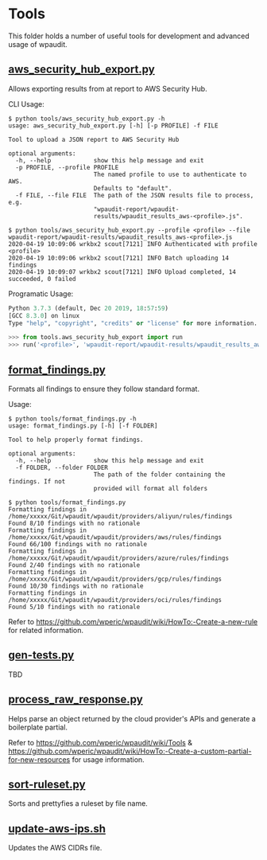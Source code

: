 # Tools

This folder holds a number of useful tools for development and advanced usage of wpaudit.

## [aws_security_hub_export.py](https://github.com/wperic/wpaudit/blob/master/tools/aws_security_hub_export.py)

Allows exporting results from at report to AWS Security Hub.

CLI Usage:

```shell
$ python tools/aws_security_hub_export.py -h
usage: aws_security_hub_export.py [-h] [-p PROFILE] -f FILE

Tool to upload a JSON report to AWS Security Hub

optional arguments:
  -h, --help            show this help message and exit
  -p PROFILE, --profile PROFILE
                        The named profile to use to authenticate to AWS.
                        Defaults to "default".
  -f FILE, --file FILE  The path of the JSON results file to process, e.g.
                        "wpaudit-report/wpaudit-
                        results/wpaudit_results_aws-<profile>.js".

$ python tools/aws_security_hub_export.py --profile <profile> --file wpaudit-report/wpaudit-results/wpaudit_results_aws-<profile>.js
2020-04-19 10:09:06 wrkbx2 scout[7121] INFO Authenticated with profile <profile>
2020-04-19 10:09:06 wrkbx2 scout[7121] INFO Batch uploading 14 findings
2020-04-19 10:09:07 wrkbx2 scout[7121] INFO Upload completed, 14 succeeded, 0 failed
```

Programatic Usage:

```python
Python 3.7.3 (default, Dec 20 2019, 18:57:59) 
[GCC 8.3.0] on linux
Type "help", "copyright", "credits" or "license" for more information.

>>> from tools.aws_security_hub_export import run
>>> run('<profile>', 'wpaudit-report/wpaudit-results/wpaudit_results_aws-<profile>.js')
```

## [format_findings.py](https://github.com/wperic/wpaudit/blob/master/tools/format_findings.py)

Formats all findings to ensure they follow standard format.

Usage:

```shell
$ python tools/format_findings.py -h                                                                                 
usage: format_findings.py [-h] [-f FOLDER]

Tool to help properly format findings.

optional arguments:
  -h, --help            show this help message and exit
  -f FOLDER, --folder FOLDER
                        The path of the folder containing the findings. If not
                        provided will format all folders

$ python tools/format_findings.py   
Formatting findings in /home/xxxxx/Git/wpaudit/wpaudit/providers/aliyun/rules/findings
Found 8/10 findings with no rationale
Formatting findings in /home/xxxxx/Git/wpaudit/wpaudit/providers/aws/rules/findings
Found 66/100 findings with no rationale
Formatting findings in /home/xxxxx/Git/wpaudit/wpaudit/providers/azure/rules/findings
Found 2/40 findings with no rationale
Formatting findings in /home/xxxxx/Git/wpaudit/wpaudit/providers/gcp/rules/findings
Found 10/30 findings with no rationale
Formatting findings in /home/xxxxx/Git/wpaudit/wpaudit/providers/oci/rules/findings
Found 5/10 findings with no rationale
```

Refer to https://github.com/wperic/wpaudit/wiki/HowTo:-Create-a-new-rule for related information.

## [gen-tests.py](https://github.com/wperic/wpaudit/blob/master/tools/gen-tests.py)

TBD 

## [process_raw_response.py](https://github.com/wperic/wpaudit/blob/master/tools/process_raw_response.py)

Helps parse an object returned by the cloud provider's APIs and generate a boilerplate partial.

Refer to https://github.com/wperic/wpaudit/wiki/Tools & https://github.com/wperic/wpaudit/wiki/HowTo:-Create-a-custom-partial-for-new-resources for usage information.

## [sort-ruleset.py](https://github.com/wperic/wpaudit/blob/master/tools/sort-ruleset.py)

Sorts and prettyfies a ruleset by file name.

## [update-aws-ips.sh](https://github.com/wperic/wpaudit/blob/master/tools/update-aws-ips.sh)

Updates the AWS CIDRs file.

